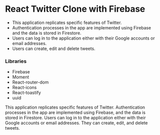 # React Twitter Clone with Firebase

- This application replicates specific features of Twitter.
- Authentication processes in the app are implemented using Firebase and the data is stored in Firestore.
- Users can log in to the application either with their Google accounts or email addresses.
- Users can create, edit and delete tweets.

### Libraries

- Firebase
- Moment
- React-router-dom
- React-icons
- React-toastify
- uuid

This application replicates specific features of Twitter. Authentication processes in the app are implemented using Firebase, and the data is stored in Firestore. Users can log in to the application either with their Google accounts or email addresses. They can create, edit, and delete tweets.
